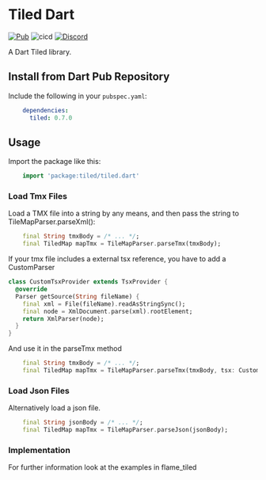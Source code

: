 # Tiled Dart

[![Pub](https://img.shields.io/pub/v/tiled.svg?style=popout)](https://pub.dartlang.org/packages/tiled) ![cicd](https://github.com/flame-engine/tiled.dart/workflows/cicd/badge.svg?branch=master&event=push) [![Discord](https://img.shields.io/discord/509714518008528896.svg)](https://discord.gg/pxrBmy4)

A Dart Tiled library.

## Install from Dart Pub Repository

Include the following in your `pubspec.yaml`:

```yaml
    dependencies:
      tiled: 0.7.0
```

## Usage

Import the package like this:

```dart
    import 'package:tiled/tiled.dart'
```

### Load Tmx Files
Load a TMX file into a string by any means, and then pass the string to TileMapParser.parseXml():

```dart
    final String tmxBody = /* ... */;
    final TiledMap mapTmx = TileMapParser.parseTmx(tmxBody);
```

If your tmx file includes a external tsx reference, you have to add a CustomParser
```dart
class CustomTsxProvider extends TsxProvider {
  @override
  Parser getSource(String fileName) {
    final xml = File(fileName).readAsStringSync();
    final node = XmlDocument.parse(xml).rootElement;
    return XmlParser(node);
  }
}
```
And use it in the parseTmx method
```dart
    final String tmxBody = /* ... */;
    final TiledMap mapTmx = TileMapParser.parseTmx(tmxBody, tsx: CustomTsxProvider());

```

### Load Json Files
Alternatively load a json file.
```dart
    final String jsonBody = /* ... */;
    final TiledMap mapTmx = TileMapParser.parseJson(jsonBody);
```

### Implementation
For further information look at the examples in flame_tiled
